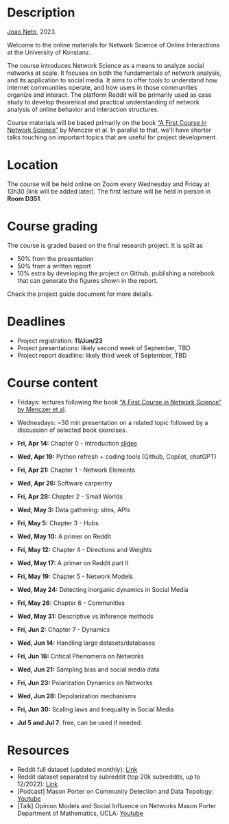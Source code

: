 # Description

[Joao Neto](http://joaopn.github.io), 2023.

Welcome to the online materials for Network Science of Online Interactions at the University of Konstanz.

The course introduces Network Science as a means to analyze social networks at scale. It focuses on both the fundamentals of network analysis, and its application to social media. It aims to offer tools to understand how internet communities operate, and how users in those communities organize and interact. The platform Reddit will be primarily used as case study to develop theoretical and practical understanding of network analysis of online behavior and interaction structures.

Course materials will be based primarily on the book [“A First Course in Network Science”](https://cambridgeuniversitypress.github.io/FirstCourseNetworkScience/) by Menczer et al. In parallel to that, we'll have shorter talks touching on important topics that are useful for project development. 

# Location

The course will be held online on Zoom every Wednesday and Friday at 13h30 (link will be added later). The first lecture will be held in person in **Room D351**. 

# Course grading

The course is graded based on the final research project. It is split as
- 50% from the presentation
- 50% from a written report
- 10% extra by developing the project on Github,  publishing a notebook that can generate the figures shown in the report.

Check the project guide document for more details.

# Deadlines

- Project registration: **11/Jun/23**
- Project presentations: likely second week of September, TBD
- Project report deadline: likely third week of September, TBD

# Course content

- Fridays: lectures following the book [“A First Course in Network Science” by Menczer et al](https://cambridgeuniversitypress.github.io/FirstCourseNetworkScience/).
- Wednesdays: ~30 min presentation on a related topic followed by a discussion of selected book exercises.

- **Fri, Apr 14:** Chapter 0 - Introduction [slides](https://raw.githubusercontent.com/joaopn/teaching_networks_2023/lectures/lecture_0.pdf)

- **Wed, Apr 19:** Python refresh + coding tools (Github, Copilot, chatGPT)

- **Fri, Apr 21:** Chapter 1 - Network Elements

- **Wed, Apr 26:** Software carpentry

- **Fri, Apr 28:** Chapter 2 - Small Worlds

- **Wed, May 3:** Data gathering: sites, APIs 

- **Fri, May 5:** Chapter 3 - Hubs

- **Wed, May 10:** A primer on Reddit

- **Fri, May 12:** Chapter 4 - Directions and Weights

- **Wed, May 17:** A primer on Reddit part II

- **Fri, May 19:** Chapter 5 - Network Models

- **Wed, May 24:** Detecting inorganic dynamics in Social Media

- **Fri, May 26:** Chapter 6 - Communities

- **Wed, May 31:** Descriptive vs Inference methods

- **Fri, Jun 2:** Chapter 7 - Dynamics

- **Wed, Jun 14:** Handling large datasets/databases 

- **Fri, Jun 16:** Critical Phenomena on Networks

- **Wed, Jun 21:** Sampling bias and social media data

- **Fri, Jun 23:** Polarization Dynamics on Networks

- **Wed, Jun 28:** Depolarization mechanisms

- **Fri, Jun 30:** Scaling laws and Inequality in Social Media

- **Jul 5 and Jul 7**: free, can be used if needed.

# Resources

- Reddit full dataset (updated monthly): [Link](https://files.pushshift.io/reddit/)
- Reddit dataset separated by subreddit (top 20k subreddits, up to 12/2022): [Link](https://academictorrents.com/details/c398a571976c78d346c325bd75c47b82edf6124e)
- [Podcast] Mason Porter on Community Detection and Data Topology: [Youtube](https://www.youtube.com/watch?v=mkh3oX3fRXk)
- [Talk] Opinion Models and Social Influence on Networks Mason Porter Department of Mathematics, UCLA: [Youtube](https://www.youtube.com/watch?v=pYXf1-_4ozo)